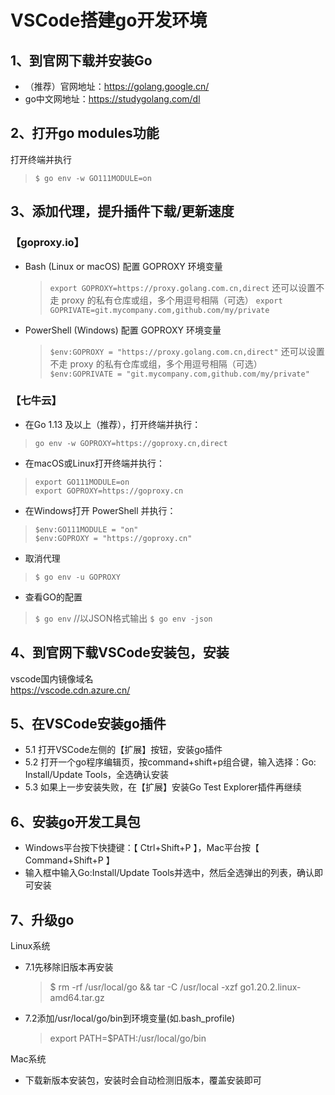 # VSCode搭建go开发环境

## 1、到官网下载并安装Go
 - （推荐）官网地址：https://golang.google.cn/
 - go中文网地址：https://studygolang.com/dl


## 2、打开go modules功能
打开终端并执行
 > `$ go env -w GO111MODULE=on`


## 3、添加代理，提升插件下载/更新速度
### 【goproxy.io】
- Bash (Linux or macOS)
  配置 GOPROXY 环境变量
  > `export GOPROXY=https://proxy.golang.com.cn,direct`
  还可以设置不走 proxy 的私有仓库或组，多个用逗号相隔（可选）
  > `export GOPRIVATE=git.mycompany.com,github.com/my/private`

- PowerShell (Windows)
  配置 GOPROXY 环境变量
  > `$env:GOPROXY = "https://proxy.golang.com.cn,direct"`
  还可以设置不走 proxy 的私有仓库或组，多个用逗号相隔（可选）
  > `$env:GOPRIVATE = "git.mycompany.com,github.com/my/private"`

### 【七牛云】
- 在Go 1.13 及以上（推荐），打开终端并执行：
 > `go env -w GOPROXY=https://goproxy.cn,direct`

- 在macOS或Linux打开终端并执行：
 > `export GO111MODULE=on`  
 > `export GOPROXY=https://goproxy.cn`

- 在Windows打开 PowerShell 并执行：
 > `$env:GO111MODULE = "on"`  
 > `$env:GOPROXY = "https://goproxy.cn"`

- 取消代理
 > `$ go env -u GOPROXY`

- 查看GO的配置
 > `$ go env`
  //以JSON格式输出
 > `$ go env -json`


## 4、到官网下载VSCode安装包，安装
vscode国内镜像域名  
https://vscode.cdn.azure.cn/


## 5、在VSCode安装go插件
 - 5.1 打开VSCode左侧的【扩展】按钮，安装go插件
 - 5.2 打开一个go程序编辑页，按command+shift+p组合键，输入选择：Go: Install/Update Tools，全选确认安装
 - 5.3 如果上一步安装失败，在【扩展】安装Go Test Explorer插件再继续


## 6、安装go开发工具包
 - Windows平台按下快捷键：【 Ctrl+Shift+P 】，Mac平台按【 Command+Shift+P 】
 - 输入框中输入Go:Install/Update Tools并选中，然后全选弹出的列表，确认即可安装
 
## 7、升级go
Linux系统
 - 7.1先移除旧版本再安装
   > $ rm -rf /usr/local/go && tar -C /usr/local -xzf go1.20.2.linux-amd64.tar.gz
 - 7.2添加/usr/local/go/bin到环境变量(如.bash_profile)
   > export PATH=$PATH:/usr/local/go/bin

Mac系统
 - 下载新版本安装包，安装时会自动检测旧版本，覆盖安装即可
 
